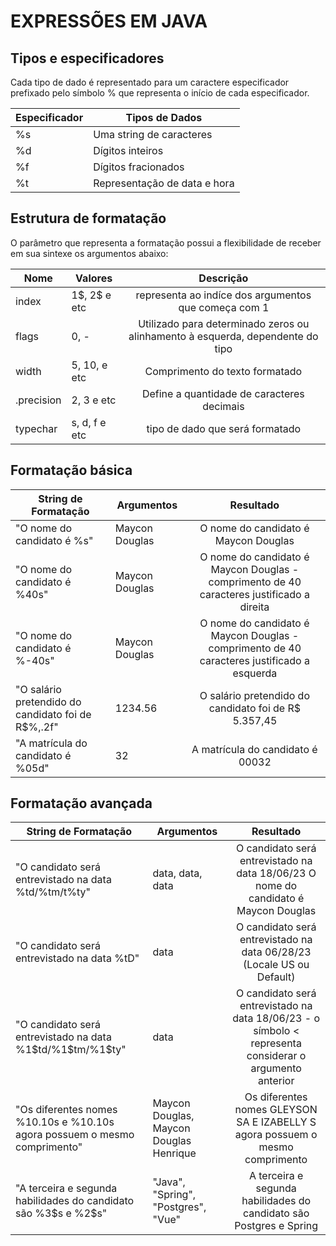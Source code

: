 # EXPRESSÕES EM JAVA

## Tipos e especificadores
Cada tipo de dado é representado para um caractere especificador prefixado pelo símbolo % que representa o início de cada especificador.

| Especificador | Tipos de Dados               |
|---------------|------------------------------|
| %s            | Uma string de caracteres     |
| %d            | Dígitos inteiros             |
| %f            | Dígitos fracionados          |
| %t            | Representação de data e hora |

## Estrutura de formatação
O parâmetro que representa a formatação possui a flexibilidade de receber em sua sintexe os argumentos abaixo:

| Nome       | Valores        |                                   Descrição                                    |
|------------|----------------|:------------------------------------------------------------------------------:|
| index      | 1\$, 2\$ e etc |              representa ao indíce dos argumentos que começa com 1              |
| flags      | 0, -           | Utilizado para determinado zeros ou alinhamento à esquerda, dependente do tipo |
| width      | 5, 10, e etc   |                         Comprimento do texto formatado                         |
| .precision | 2, 3 e etc     |                   Define a quantidade de caracteres decimais                   |
| typechar   | s, d, f e etc  |                        tipo de dado que será formatado                         |

## Formatação básica

| String de Formatação                               | Argumentos     |                                         Resultado                                          |
|----------------------------------------------------|----------------|:------------------------------------------------------------------------------------------:|
| "O nome do candidato é %s"                         | Maycon Douglas |                            O nome do candidato é Maycon Douglas                            |
| "O nome do candidato é %40s"                       | Maycon Douglas | O nome do candidato é Maycon Douglas - comprimento de 40 caracteres justificado a direita  |
| "O nome do candidato é %-40s"                      | Maycon Douglas | O nome do candidato é Maycon Douglas - comprimento de 40 caracteres justificado a esquerda |
| "O salário pretendido do candidato foi de R$%,.2f" | 1234.56        |                    O salário pretendido do candidato foi de R$ 5.357,45                    |
| "A matrícula do candidato é %05d"                  | 32            |                              A matrícula do candidato é 00032                              |

## Formatação avançada

| String de Formatação                                                      | Argumentos                              |                                                   Resultado                                                   |
|---------------------------------------------------------------------------|-----------------------------------------|:-------------------------------------------------------------------------------------------------------------:|
| "O candidato será entrevistado na data %td/%tm/t%ty"                      | data, data, data                        | O candidato será entrevistado na data 18/06/23                           O nome do candidato é Maycon Douglas |
| "O candidato será entrevistado na data %tD"                               | data                                    |                     O candidato será entrevistado na data 06/28/23 (Locale US ou Default)                     |
| "O candidato será entrevistado na data %1\$td/%1\$tm/%1\$ty"              | data                                    |    O candidato será entrevistado na data 18/06/23 - o símbolo < representa considerar o argumento anterior    |
| "Os diferentes nomes %10.10s e %10.10s agora possuem o mesmo comprimento" | Maycon Douglas, Maycon Douglas Henrique |                 Os diferentes nomes GLEYSON SA E IZABELLY S agora possuem o mesmo comprimento                 |
| "A terceira e segunda habilidades do candidato são %3\$s e %2\$s"         | "Java", "Spring", "Postgres", "Vue"      |                      A terceira e segunda habilidades do candidato são Postgres e Spring                      |